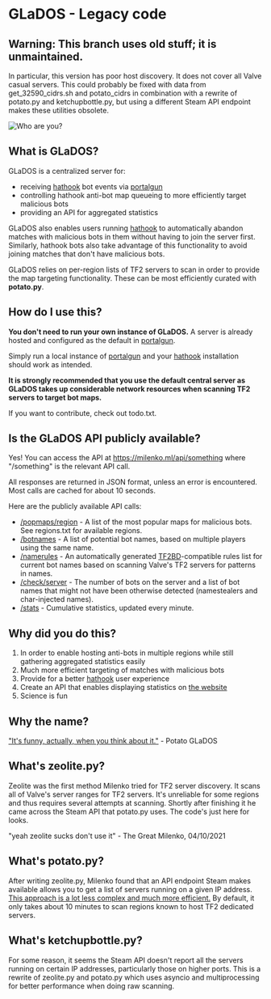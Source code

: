 # GLaDOS - Legacy code

## Warning: This branch uses old stuff; it is unmaintained.

In particular, this version has poor host discovery. It does not cover all Valve casual servers. This could probably be fixed with data from get_32590_cidrs.sh and potato_cidrs in combination with a rewrite of potato.py and ketchupbottle.py, but using a different Steam API endpoint makes these utilities obsolete.


![Who are you?](https://i.imgur.com/0gbb1AH.png)


## What is GLaDOS?

GLaDOS is a centralized server for:
* receiving [hathook](https://github.com/incontestableness/hathook-public) bot events via [portalgun](https://github.com/incontestableness/portalgun)
* controlling hathook anti-bot map queueing to more efficiently target malicious bots
* providing an API for aggregated statistics

GLaDOS also enables users running [hathook](https://github.com/incontestableness/hathook-public) to automatically abandon matches with malicious bots in them without having to join the server first. Similarly, hathook bots also take advantage of this functionality to avoid joining matches that don't have malicious bots.

GLaDOS relies on per-region lists of TF2 servers to scan in order to provide the map targeting functionality. These can be most efficiently curated with **potato.py**.


## How do I use this?

**You don't need to run your own instance of GLaDOS.** A server is already hosted and configured as the default in [portalgun](https://github.com/incontestableness/portalgun).

Simply run a local instance of [portalgun](https://github.com/incontestableness/portalgun) and your [hathook](https://github.com/incontestableness/hathook-public) installation should work as intended.

**It is strongly recommended that you use the default central server as GLaDOS takes up considerable network resources when scanning TF2 servers to target bot maps.**

If you want to contribute, check out todo.txt.


## Is the GLaDOS API publicly available?

Yes! You can access the API at https://milenko.ml/api/something where "/something" is the relevant API call.

All responses are returned in JSON format, unless an error is encountered. Most calls are cached for about 10 seconds.

Here are the publicly available API calls:
* [/popmaps/region](https://milenko.ml/api/popmaps/iad) - A list of the most popular maps for malicious bots. See regions.txt for available regions.
* [/botnames](https://milenko.ml/api/botnames) - A list of potential bot names, based on multiple players using the same name.
* [/namerules](https://milenko.ml/api/namerules) - An automatically generated [TF2BD](https://github.com/PazerOP/tf2_bot_detector)-compatible rules list for current bot names based on scanning Valve's TF2 servers for patterns in names.
* [/check/server](https://milenko.ml/api/check/208.78.165.231:27015) - The number of bots on the server and a list of bot names that might not have been otherwise detected (namestealers and char-injected names).
* [/stats](https://milenko.ml/api/stats) - Cumulative statistics, updated every minute.


## Why did you do this?

1. In order to enable hosting anti-bots in multiple regions while still gathering aggregated statistics easily
2. Much more efficient targeting of matches with malicious bots
3. Provide for a better [hathook](https://github.com/incontestableness/hathook-public) user experience
4. Create an API that enables displaying statistics on [the website](https://milenko.ml/)
5. Science is fun


## Why the name?

["It's funny, actually, when you think about it."](https://i1.theportalwiki.net/img/3/3b/GLaDOS_escape_01_part1_nag09-1.wav) - Potato GLaDOS


## What's zeolite.py?

Zeolite was the first method Milenko tried for TF2 server discovery. It scans all of Valve's server ranges for TF2 servers. It's unreliable for some regions and thus requires several attempts at scanning. Shortly after finishing it he came across the Steam API that potato.py uses. The code's just here for looks.

"yeah zeolite sucks don't use it" - The Great Milenko, 04/10/2021


## What's potato.py?

After writing zeolite.py, Milenko found that an API endpoint Steam makes available allows you to get a list of servers running on a given IP address. [This approach is a lot less complex and much more efficient.](https://i1.theportalwiki.net/img/5/58/GLaDOS_potatos_longfall_speech03.wav) By default, it only takes about 10 minutes to scan regions known to host TF2 dedicated servers.


## What's ketchupbottle.py?

For some reason, it seems the Steam API doesn't report all the servers running on certain IP addresses, particularly those on higher ports. This is a rewrite of zeolite.py and potato.py which uses asyncio and multiprocessing for better performance when doing raw scanning.
